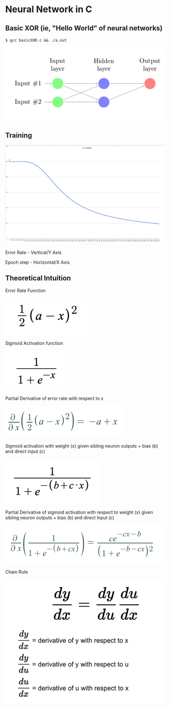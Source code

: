 # Neural Network in C

## Basic XOR (ie, "Hello World" of neural networks)

```console
$ gcc basicXOR.c && ./a.out
```

<img src='images/xor_model.png'/>

## Training

<img src='images/errorRateVsEpoch.png'/>

Error Rate - Vertical/Y Axis

Epoch step - Horizontal/X Axis

## Theoretical Intuition

Error Rate Function

<img src='images/errorRateFunction.png'>

Sigmoid Activation function

<img src='images/sigmoid.png'>

Partial Derivative of error rate with respect to x

<img src='images/partialDwrtX.png'>

Sigmoid activation with weight (x) given sibling neuron outputs + bias (b) and direct input (c)

<img src='images/sigmoidWithBiasAndInputWeight.png'>

Partial Derivative of sigmoid activation with respect to weight (x) given sibling neuron outputs + bias (b) and direct input (c)

<img src='images/partialDwrtXsigmoidWithBiasAndInputWeight.png'>

Chain Rule

<img src='images/chainRule.png'>
